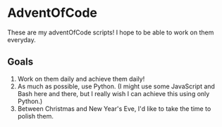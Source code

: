 # AdventOfCode

These are my adventOfCode scripts! I hope to be able to work on them everyday. 


## Goals

1. Work on them daily and achieve them daily!
2. As much as possible, use Python. (I might use some JavaScript and Bash here and there, but I really wish I can achieve this using only Python.)
3. Between Christmas and New Year's Eve, I'd like to take the time to polish them.
